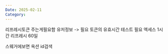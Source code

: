 ```yaml
---
Date: 2025-02-11
Category:
---
```

리프레시토큰 주는게필요함
유저정보 -> 필요
토큰의 유효시간 테스트 필요
엑세스 1시간
리프레시 60일

스웨거에보면
옥션 id검색
